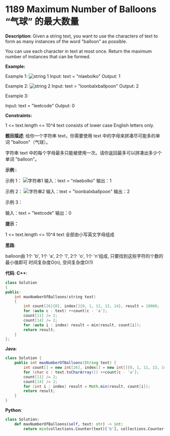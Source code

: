# 1189 Maximum Number of Balloons “气球” 的最大数量

__Description__:
Given a string text, you want to use the characters of text to form as many instances of the word "balloon" as possible.

You can use each character in text at most once. Return the maximum number of instances that can be formed.

__Example:__

Example 1:
![string 1](https://upload-images.jianshu.io/upload_images/16639143-7b25b66b59bd1335.JPG?imageMogr2/auto-orient/strip%7CimageView2/2/w/1240)
Input: text = "nlaebolko"
Output: 1

Example 2:
![string 2](https://upload-images.jianshu.io/upload_images/16639143-3c8636cd75685805.JPG?imageMogr2/auto-orient/strip%7CimageView2/2/w/1240)
Input: text = "loonbalxballpoon"
Output: 2

Example 3:

Input: text = "leetcode"
Output: 0

__Constraints:__

1 <= text.length <= 10^4
text consists of lower case English letters only.

__题目描述__:
给你一个字符串 text，你需要使用 text 中的字母来拼凑尽可能多的单词 "balloon"（气球）。

字符串 text 中的每个字母最多只能被使用一次。请你返回最多可以拼凑出多少个单词 "balloon"。

__示例 :__

示例 1：
![字符串1](https://upload-images.jianshu.io/upload_images/16639143-e25ca9bb32b35687.JPG?imageMogr2/auto-orient/strip%7CimageView2/2/w/1240)
输入：text = "nlaebolko"
输出：1

示例 2：
![字符串2](https://upload-images.jianshu.io/upload_images/16639143-3c8636cd75685805.JPG?imageMogr2/auto-orient/strip%7CimageView2/2/w/1240)
输入：text = "loonbalxballpoon"
输出：2

示例 3：

输入：text = "leetcode"
输出：0

__提示：__

1 <= text.length <= 10^4
text 全部由小写英文字母组成

__思路__:

balloon由 1个 'b', 1个 'a', 2个 'l', 2个 'o', 1个 'n'组成, 只要找到这些字符的个数的最小值即可
时间复杂度O(n), 空间复杂度O(1)

__代码__:
__C++__:

```C++
class Solution 
{
public:
    int maxNumberOfBalloons(string text) 
    {
        int count[26]{0}, index[]{0, 1, 11, 13, 14}, result = 10000;
        for (auto c : text) ++count[c - 'a'];
        count[11] /= 2;
        count[14] /= 2;
        for (auto i : index) result = min(result, count[i]);
        return result;
    }
};
```

__Java__:

```Java
class Solution {
    public int maxNumberOfBalloons(String text) {
        int count[] = new int[26], index[] = new int[]{0, 1, 11, 13, 14}, result = Integer.MAX_VALUE;
        for (char c : text.toCharArray()) ++count[c - 'a'];
        count[11] /= 2;
        count[14] /= 2;
        for (int i : index) result = Math.min(result, count[i]);
        return result;
    }
}
```

__Python__:

```Python
class Solution:
    def maxNumberOfBalloons(self, text: str) -> int:
        return min(collections.Counter(text)['b'], collections.Counter(text)['a'], collections.Counter(text)['l'] // 2, collections.Counter(text)['o'] // 2, collections.Counter(text)['n'])
```
